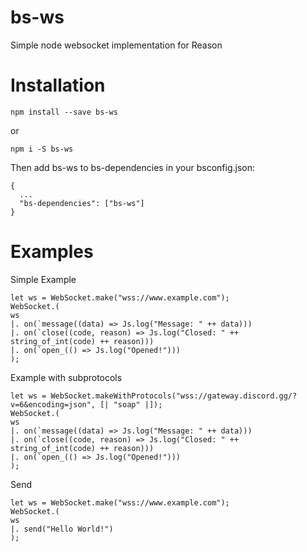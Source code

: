 # bs-ws

Simple node websocket implementation for Reason

# Installation

```
npm install --save bs-ws
```
or
```
npm i -S bs-ws
```

Then add bs-ws to bs-dependencies in your bsconfig.json:
```
{
  ...
  "bs-dependencies": ["bs-ws"]
}
```

# Examples

Simple Example
```
let ws = WebSocket.make("wss://www.example.com");
WebSocket.(
ws
|. on(`message((data) => Js.log("Message: " ++ data)))
|. on(`close((code, reason) => Js.log("Closed: " ++ string_of_int(code) ++ reason)))
|. on(`open_(() => Js.log("Opened!")))
);
```

Example with subprotocols
```
let ws = WebSocket.makeWithProtocols("wss://gateway.discord.gg/?v=6&encoding=json", [| "soap" |]);
WebSocket.(
ws
|. on(`message((data) => Js.log("Message: " ++ data)))
|. on(`close((code, reason) => Js.log("Closed: " ++ string_of_int(code) ++ reason)))
|. on(`open_(() => Js.log("Opened!")))
);
```

Send
```
let ws = WebSocket.make("wss://www.example.com");
WebSocket.(
ws
|. send("Hello World!")
);
```